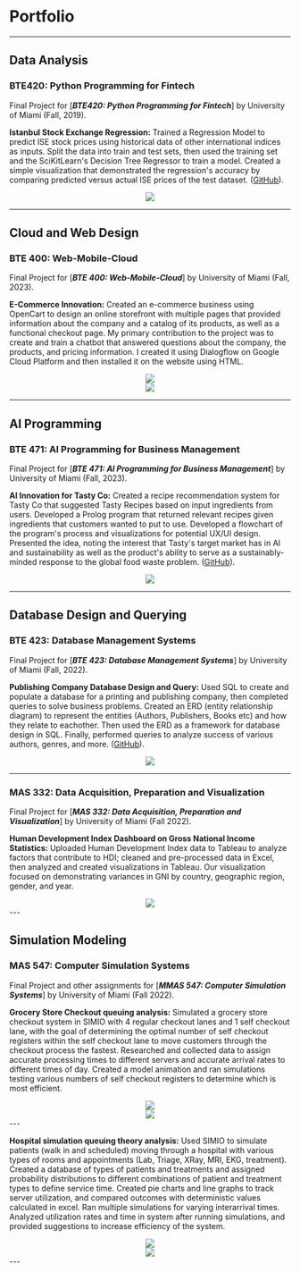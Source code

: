 # Portfolio
---
## Data Analysis

### BTE420: Python Programming for Fintech

Final Project for [***BTE420: Python Programming for Fintech***] by University of Miami (Fall, 2019).

**Istanbul Stock Exchange Regression:** Trained a Regression Model to predict ISE stock prices using historical data of other international indices as inputs. Split the data into train and test sets, then used the training set and the SciKitLearn's Decision Tree Regressor to train a model. Created a simple visualization that demonstrated the regression's accuracy by comparing predicted versus actual ISE prices of the test dataset.  ([GitHub](https://github.com/mikhalastepek/Istanbul-Stock-Exchange-Regression/blob/9eb411ce98719909cb44e708834aff1d285c1f58/final_project_bte420.ipynb)).


<center><img src="images/fintechgraph.png"/></center>

---
## Cloud and Web Design

### BTE 400: Web-Mobile-Cloud

Final Project for [***BTE 400: Web-Mobile-Cloud***] by University of Miami (Fall, 2023).

**E-Commerce Innovation:** Created an e-commerce business using OpenCart to design an online storefront with multiple pages that provided information about the company and a catalog of its products, as well as a functional checkout page. My primary contribution to the project was to create and train a chatbot that answered questions about the company, the products, and pricing information. I created it using Dialogflow on Google Cloud Platform and then installed it on the website using HTML.

<center><img src="images/Dflow1.png"/></center>
<center><img src="images/opencart.png"/></center>

---

## AI Programming

### BTE 471: AI Programming for Business Management

Final Project for [***BTE 471: AI Programming for Business Management***] by University of Miami (Fall, 2023).

**AI Innovation for Tasty Co:** Created a recipe recommendation system for Tasty Co that suggested Tasty Recipes based on input ingredients from users. Developed a Prolog program that returned relevant recipes given ingredients that customers wanted to put to use. Developed a flowchart of the program's process and visualizations for potential UX/UI design. Presented the idea, noting the interest that Tasty's target market has in AI and sustainability as well as the product's ability to serve as a sustainably-minded response to the global food waste problem. ([GitHub](https://github.com/mikhalastepek/Tasty-AI)).

<center><img src="images/foodviz.png"/></center>

---

## Database Design and Querying

### BTE 423: Database Management Systems

Final Project for [***BTE 423: Database Management Systems***] by University of Miami (Fall, 2022).

**Publishing Company Database Design and Query:** Used SQL to create and populate a database for a printing and publishing company, then completed queries to solve business problems. Created an ERD (entity relationship diagram) to represent the entities (Authors, Publishers, Books etc) and how they relate to eachother. Then used the ERD as a framework for database design in SQL. Finally, performed queries to analyze success of various authors, genres, and more. ([GitHub](https://github.com/mikhalastepek/U-R-Published-Database-Design/blob/92fcfffdcc4a2bd41059b0b982fbbf37005e9836/database-and-queries.sql)).


<center><img src="images/ERD.png"/></center>

---

### MAS 332: Data Acquisition, Preparation and Visualization

Final Project for [***MAS 332: Data Acquisition, Preparation and Visualization***] by University of Miami (Fall 2022).

**Human Development Index Dashboard on Gross National Income Statistics:** Uploaded Human Development Index data to Tableau to analyze factors that contribute to HDI; cleaned and pre-processed data in Excel, then analyzed and created visualizations in Tableau. Our visualization focused on demonstrating variances in GNI by country, geographic region, gender, and year.


<center><img src="images/GNI-Stats-screenshot.png"/></center>
---

## Simulation Modeling

### MAS 547: Computer Simulation Systems

Final Project and other assignments for [***MMAS 547: Computer Simulation Systems***] by University of Miami (Fall 2022).

**Grocery Store Checkout queuing analysis:** Simulated a grocery store checkout system in SIMIO with 4 regular checkout lanes and 1 self checkout lane, with the goal of determining the optimal number of self checkout registers within the self checkout lane to move customers through the checkout process the fastest. Researched and collected data to assign accurate processing times to different servers and accurate arrival rates to different times of day. Created a model animation and ran simulations testing various numbers of self checkout registers to determine which is most efficient.


<center><img src="images/GroceryAnimation.png"/></center>
<center><img src="images/GroceryFLow.png"/></center>
---

**Hospital simulation queuing theory analysis:** Used SIMIO to simulate patients (walk in and scheduled) moving through a hospital with various types of rooms and appointments (Lab, Triage, XRay, MRI, EKG, treatment). Created a database of types of patients and treatments and assigned probability distributions to different combinations of patient and treatment types to define service time. Created pie charts and line graphs to track server utilization, and compared outcomes with deterministic values calculated in excel. Ran multiple simulations for varying interarrival times. Analyzed utilization rates and time in system after running simulations, and provided suggestions to increase efficiency of the system.


<center><img src="images/hospitalanimation.png"/></center>
<center><img src="images/hospitaldatabase.png"/></center>
---
